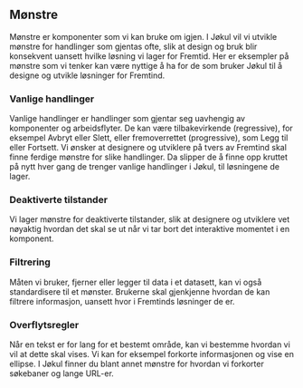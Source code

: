 ## Mønstre

Mønstre er komponenter som vi kan bruke om igjen. I Jøkul vil vi utvikle mønstre for handlinger som gjentas ofte, slik at design og bruk blir konsekvent uansett hvilke løsning vi lager for Fremtid.
Her er eksempler på mønstre som vi tenker kan være nyttige å ha for de som bruker Jøkul til å designe og utvikle løsninger for Fremtind.

### Vanlige handlinger

Vanlige handlinger er handlinger som gjentar seg uavhengig av komponenter og arbeidsflyter. De kan være tilbakevirkende (regressive), for eksempel Avbryt eller Slett, eller fremoverrettet (progressive), som Legg til eller Fortsett.
Vi ønsker at designere og utviklere på tvers av Fremtind skal finne ferdige mønstre for slike handlinger. Da slipper de å finne opp kruttet på nytt hver gang de trenger vanlige handlinger i Jøkul, til løsningene de lager.

### Deaktiverte tilstander

Vi lager mønstre for deaktiverte tilstander, slik at designere og utviklere vet nøyaktig hvordan det skal se ut når vi tar bort det interaktive momentet i en komponent.

### Filtrering

Måten vi bruker, fjerner eller legger til data i et datasett, kan vi også standardisere til et mønster. Brukerne skal gjenkjenne hvordan de kan filtrere informasjon, uansett hvor i Fremtinds løsninger de er.

### Overflytsregler

Når en tekst er for lang for et bestemt område, kan vi bestemme hvordan vi vil at dette skal vises. Vi kan for eksempel forkorte informasjonen og vise en ellipse. I Jøkul finner du blant annet mønstre for hvordan vi forkorter søkebaner og lange URL-er.
